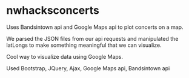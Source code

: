 # nwhacksconcerts

Uses Bandsintown api and Google Maps api to plot concerts on a map.

We parsed the JSON files from our api requests and manipulated the latLongs to make something meaningful that we can visualize.

Cool way to visualize data using Google Maps.

Used Bootstrap, JQuery, Ajax, Google Maps api, Bandsintown api
